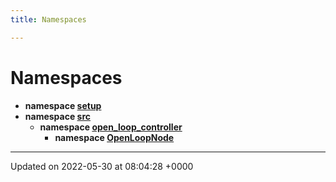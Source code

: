 ```yaml
---
title: Namespaces

---
```


# Namespaces




* **namespace [setup](/medusa_base/api/markdown/medusa_control/inner_loops_controllers/open_loop_controller/Namespaces/namespacesetup/)** 
* **namespace [src](/medusa_base/api/markdown/medusa_control/inner_loops_controllers/open_loop_controller/Namespaces/namespacesrc/)** 
    * **namespace [open_loop_controller](/medusa_base/api/markdown/medusa_control/inner_loops_controllers/open_loop_controller/Namespaces/namespacesrc_1_1open__loop__controller/)** 
        * **namespace [OpenLoopNode](/medusa_base/api/markdown/medusa_control/inner_loops_controllers/open_loop_controller/Namespaces/namespacesrc_1_1open__loop__controller_1_1OpenLoopNode/)** 



-------------------------------

Updated on 2022-05-30 at 08:04:28 +0000
